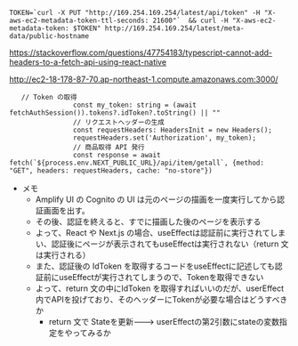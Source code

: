 

```
TOKEN=`curl -X PUT "http://169.254.169.254/latest/api/token" -H "X-aws-ec2-metadata-token-ttl-seconds: 21600"`  && curl -H "X-aws-ec2-metadata-token: $TOKEN" http://169.254.169.254/latest/meta-data/public-hostname
```


https://stackoverflow.com/questions/47754183/typescript-cannot-add-headers-to-a-fetch-api-using-react-native


http://ec2-18-178-87-70.ap-northeast-1.compute.amazonaws.com:3000/

```
   // Token の取得
                const my_token: string = (await fetchAuthSession()).tokens?.idToken?.toString() || ""
                // リクエストヘッダーの生成
                const requestHeaders: HeadersInit = new Headers();
                requestHeaders.set('Authorization', my_token);   
                // 商品取得 API 発行  
                const response = await fetch(`${process.env.NEXT_PUBLIC_URL}/api/item/getall`, {method: "GET", headers: requestHeaders, cache: "no-store"})
```

* メモ
    -  Amplify UI の Cognito の UI は元のページの描画を一度実行してから認証画面を出す。
    - その後、認証を終えると、すでに描画した後のページを表示する
    - よって、React や Next.js の場合、useEffectは認証前に実行されてしまい、認証後にページが表示されてもuseEffectは実行されない（return 文は実行される）
    - また、認証後の IdToken を取得するコードをuseEffectに記述しても認証前にuseEffectが実行されてしまうので、Tokenを取得できない
    - よって、return 文の中にIdToken を取得すればいいのだが、userEffect 内でAPIを投げており、そのヘッダーにTokenが必要な場合はどうすべきか
        - return 文で Stateを更新---> userEffectの第2引数にstateの変数指定をやってみるか
